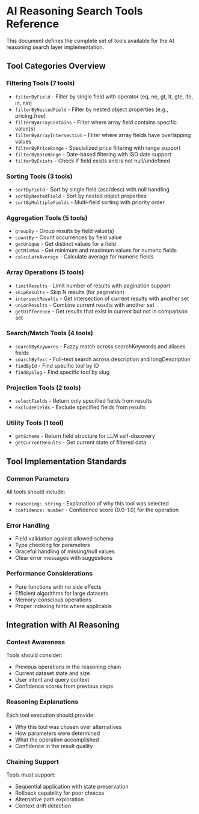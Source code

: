 # AI Reasoning Search Tools Reference

This document defines the complete set of tools available for the AI reasoning search layer implementation.

## Tool Categories Overview

### Filtering Tools (7 tools)
- `filterByField` - Filter by single field with operator (eq, ne, gt, lt, gte, lte, in, nin)
- `filterByNestedField` - Filter by nested object properties (e.g., pricing.free)
- `filterByArrayContains` - Filter where array field contains specific value(s)
- `filterByArrayIntersection` - Filter where array fields have overlapping values
- `filterByPriceRange` - Specialized price filtering with range support
- `filterByDateRange` - Date-based filtering with ISO date support
- `filterByExists` - Check if field exists and is not null/undefined

### Sorting Tools (3 tools)
- `sortByField` - Sort by single field (asc/desc) with null handling
- `sortByNestedField` - Sort by nested object properties
- `sortByMultipleFields` - Multi-field sorting with priority order

### Aggregation Tools (5 tools)
- `groupBy` - Group results by field value(s)
- `countBy` - Count occurrences by field value
- `getUnique` - Get distinct values for a field
- `getMinMax` - Get minimum and maximum values for numeric fields
- `calculateAverage` - Calculate average for numeric fields

### Array Operations (5 tools)
- `limitResults` - Limit number of results with pagination support
- `skipResults` - Skip N results (for pagination)
- `intersectResults` - Get intersection of current results with another set
- `unionResults` - Combine current results with another set
- `getDifference` - Get results that exist in current but not in comparison set

### Search/Match Tools (4 tools)
- `searchByKeywords` - Fuzzy match across searchKeywords and aliases fields
- `searchByText` - Full-text search across description and longDescription
- `findById` - Find specific tool by ID
- `findBySlug` - Find specific tool by slug

### Projection Tools (2 tools)
- `selectFields` - Return only specified fields from results
- `excludeFields` - Exclude specified fields from results

### Utility Tools (1 tool)
- `getSchema` - Return field structure for LLM self-discovery
- `getCurrentResults` - Get current state of filtered data

## Tool Implementation Standards

### Common Parameters
All tools should include:
- `reasoning: string` - Explanation of why this tool was selected
- `confidence: number` - Confidence score (0.0-1.0) for the operation

### Error Handling
- Field validation against allowed schema
- Type checking for parameters
- Graceful handling of missing/null values
- Clear error messages with suggestions

### Performance Considerations
- Pure functions with no side effects
- Efficient algorithms for large datasets
- Memory-conscious operations
- Proper indexing hints where applicable

## Integration with AI Reasoning

### Context Awareness
Tools should consider:
- Previous operations in the reasoning chain
- Current dataset state and size
- User intent and query context
- Confidence scores from previous steps

### Reasoning Explanations
Each tool execution should provide:
- Why this tool was chosen over alternatives
- How parameters were determined
- What the operation accomplished
- Confidence in the result quality

### Chaining Support
Tools must support:
- Sequential application with state preservation
- Rollback capability for poor choices
- Alternative path exploration
- Context drift detection